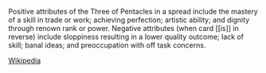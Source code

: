 Positive attributes of the Three of Pentacles in a spread include the mastery of a skill in trade or work; achieving perfection; artistic ability; and dignity through renown rank or power. Negative attributes (when card [[is]] in reverse) include sloppiness resulting in a lower quality outcome; lack of skill; banal ideas; and preoccupation with off task concerns.

[Wikipedia](https://en.wikipedia.org/wiki/Three_of_Coins)
